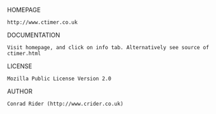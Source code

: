 HOMEPAGE

	http://www.ctimer.co.uk


DOCUMENTATION

	Visit homepage, and click on info tab. Alternatively see source of ctimer.html


LICENSE

	Mozilla Public License Version 2.0


AUTHOR

	Conrad Rider (http://www.crider.co.uk)


